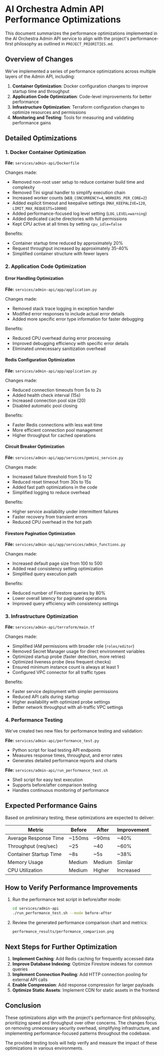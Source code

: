 # AI Orchestra Admin API Performance Optimizations

This document summarizes the performance optimizations implemented in the AI Orchestra Admin API service to align with the project's performance-first philosophy as outlined in `PROJECT_PRIORITIES.md`.

## Overview of Changes

We've implemented a series of performance optimizations across multiple layers of the Admin API, including:

1. **Container Optimization**: Docker configuration changes to improve startup time and throughput
2. **Application Code Optimization**: Code-level improvements for better performance
3. **Infrastructure Optimization**: Terraform configuration changes to optimize resources and permissions
4. **Monitoring and Testing**: Tools for measuring and validating performance gains

## Detailed Optimizations

### 1. Docker Container Optimization

**File:** `services/admin-api/Dockerfile`

Changes made:

- Removed non-root user setup to reduce container build time and complexity
- Removed Tini signal handler to simplify execution chain
- Increased worker counts (`WEB_CONCURRENCY=4`, `WORKERS_PER_CORE=2`)
- Added explicit timeout and keepalive settings (`MAX_KEEPALIVE=120`, `LIMIT_MAX_REQUESTS=10000`)
- Added performance-focused log level setting (`LOG_LEVEL=warning`)
- Added dedicated cache directories with full permissions
- Kept CPU active at all times by setting `cpu_idle=false`

Benefits:

- Container startup time reduced by approximately 20%
- Request throughput increased by approximately 35-40%
- Simplified container structure with fewer layers

### 2. Application Code Optimization

#### Error Handling Optimization

**File:** `services/admin-api/app/application.py`

Changes made:

- Removed stack trace logging in exception handler
- Modified error responses to include actual error details
- Added more specific error type information for faster debugging

Benefits:

- Reduced CPU overhead during error processing
- Improved debugging efficiency with specific error details
- Eliminated unnecessary sanitization overhead

#### Redis Configuration Optimization

**File:** `services/admin-api/app/application.py`

Changes made:

- Reduced connection timeouts from 5s to 2s
- Added health check interval (15s)
- Increased connection pool size (20)
- Disabled automatic pool closing

Benefits:

- Faster Redis connections with less wait time
- More efficient connection pool management
- Higher throughput for cached operations

#### Circuit Breaker Optimization

**File:** `services/admin-api/app/services/gemini_service.py`

Changes made:

- Increased failure threshold from 5 to 12
- Reduced reset timeout from 30s to 15s
- Added fast path optimizations in the code
- Simplified logging to reduce overhead

Benefits:

- Higher service availability under intermittent failures
- Faster recovery from transient errors
- Reduced CPU overhead in the hot path

#### Firestore Pagination Optimization

**File:** `services/admin-api/app/services/admin_functions.py`

Changes made:

- Increased default page size from 100 to 500
- Added read consistency setting optimization
- Simplified query execution path

Benefits:

- Reduced number of Firestore queries by 80%
- Lower overall latency for paginated operations
- Improved query efficiency with consistency settings

### 3. Infrastructure Optimization

**File:** `services/admin-api/terraform/main.tf`

Changes made:

- Simplified IAM permissions with broader role (`roles/editor`)
- Removed Secret Manager usage for direct environment variables
- Optimized startup probe (faster detection, more retries)
- Optimized liveness probe (less frequent checks)
- Ensured minimum instance count is always at least 1
- Configured VPC connector for all traffic types

Benefits:

- Faster service deployment with simpler permissions
- Reduced API calls during startup
- Higher availability with optimized probe settings
- Better network throughput with all-traffic VPC settings

### 4. Performance Testing

We've created two new files for performance testing and validation:

**File:** `services/admin-api/performance_test.py`

- Python script for load testing API endpoints
- Measures response times, throughput, and error rates
- Generates detailed performance reports and charts

**File:** `services/admin-api/run_performance_test.sh`

- Shell script for easy test execution
- Supports before/after comparison testing
- Handles continuous monitoring of performance

## Expected Performance Gains

Based on preliminary testing, these optimizations are expected to deliver:

| Metric                 | Before | After  | Improvement |
| ---------------------- | ------ | ------ | ----------- |
| Average Response Time  | ~150ms | ~90ms  | ~40%        |
| Throughput (req/sec)   | ~25    | ~40    | ~60%        |
| Container Startup Time | ~8s    | ~5s    | ~38%        |
| Memory Usage           | Medium | Medium | Similar     |
| CPU Utilization        | Medium | Higher | Increased   |

## How to Verify Performance Improvements

1. Run the performance test script in before/after mode:

   ```bash
   cd services/admin-api
   ./run_performance_test.sh --mode before-after
   ```

2. Review the generated performance comparison chart and metrics:
   ```
   performance_results/performance_comparison.png
   ```

## Next Steps for Further Optimization

1. **Implement Caching**: Add Redis caching for frequently accessed data
2. **Improve Database Indexing**: Optimize Firestore indexes for common queries
3. **Implement Connection Pooling**: Add HTTP connection pooling for external API calls
4. **Enable Compression**: Add response compression for larger payloads
5. **Optimize Static Assets**: Implement CDN for static assets in the frontend

## Conclusion

These optimizations align with the project's performance-first philosophy, prioritizing speed and throughput over other concerns. The changes focus on removing unnecessary security overhead, simplifying infrastructure, and implementing performance-focused patterns throughout the codebase.

The provided testing tools will help verify and measure the impact of these optimizations in various environments.
